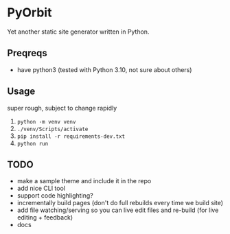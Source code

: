 # PyOrbit

Yet another static site generator written in Python.


## Preqreqs
- have python3 (tested with Python 3.10, not sure about others)

## Usage
super rough, subject to change rapidly

1. `python -m venv venv`
2. `./venv/Scripts/activate`
3. `pip install -r requirements-dev.txt`
4. `python run`


## TODO
- make a sample theme and include it in the repo
- add nice CLI tool
- support code highlighting?
- incrementally build pages (don't do full rebuilds every time we build site)
- add file watching/serving so you can live edit files and re-build (for live editing + feedback)
- docs
